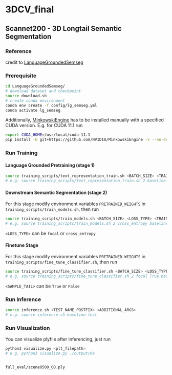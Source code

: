 # 3DCV_final
## Scannet200 - 3D Longtail Semantic Segmentation

### Reference

credit to [LanguageGroundedSemseg](https://github.com/RozDavid/LanguageGroundedSemseg)

### Prerequisite

```sh
cd LanguageGroundedSemseg/
# download dataset and checkpoint
source download.sh
# create conda environment
conda env create -f config/lg_semseg.yml
conda activate lg_semseg

```

Additionally, [MinkowskiEngine](https://github.com/NVIDIA/MinkowskiEngine) has to be installed manually with a specified CUDA version. 
E.g. for CUDA 11.1 run 

```sh
export CUDA_HOME=/usr/local/cuda-11.1
pip install -U git+https://github.com/NVIDIA/MinkowskiEngine -v --no-deps --install-option="--blas=openblas"
```

### Run Training

#### Language Grounded Pretraining (stage 1)

```sh
source training_scripts/text_representation_train.sh <BATCH_SIZE> <TRAIN_NAME_POSTFIX> <ADDITIONAL_ARGS>
# e.g. source training_scripts/text_representation_train.sh 2 baseline-stage_1
```

#### Downstream Semantic Segmentation (stage 2)

For this stage modify environment variables ``PRETRAINED_WEIGHTS`` in ``training_scripts/train_models.sh``, then run

```sh
source training_scripts/train_models.sh <BATCH_SIZE> <LOSS_TYPE> <TRAIN_NAME_POSTFIX> <ADDITIONAL_ARGS>
# e.g. source training_scripts/train_models.sh 2 cross_entropy baseline-stage2
```

``<LOSS_TYPE>`` can be ``focal`` or ``cross_entropy``

#### Finetune Stage

For this stage modify environment variables ``PRETRAINED_WEIGHTS`` in ``training_scripts/fine_tune_classifier.sh``, then run

```sh
source training_scripts/fine_tune_classifier.sh <BATCH_SIZE> <LOSS_TYPE> <SAMPLE_TAIL> <TRAIN_NAME_POSTFIX> <ADDITIONAL_ARGS>
# e.g. source training_scripts/fine_tune_classifier.sh 2 focal True baseline-finetune
```
``<SAMPLE_TAIL>`` can be ``True`` or ``False``

### Run Inference

```sh
source inference.sh <TEST_NAME_POSTFIX> <ADDITIONAL_ARGS>
# e.g. source inference.sh baseline-test
```

### Run Visualization

You can visualize plyfile after inferencing, just run

```sh
python3 visualize.py <plt_filepath>
# e.g. python3 visualize.py ./output/Re


full_eval/scene0500_00.ply
```
